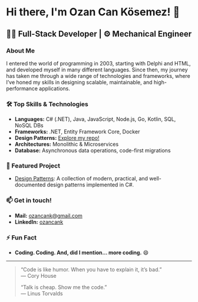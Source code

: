 # Hi there, I'm Ozan Can Kösemez! 👋

## 👨‍💻 Full-Stack Developer | ⚙️ Mechanical Engineer

### About Me
I entered the world of programming in 2003, starting with Delphi and HTML, and developed myself in many different languages.
Since then, my journey has taken me through a wide range of technologies and frameworks, where I’ve honed my skills in designing scalable, maintainable, and high-performance applications.

### 🛠️ Top Skills & Technologies
- **Languages:** C# (.NET), Java, JavaScript, Node.js, Go, Kotlin, SQL, NoSQL DBs
- **Frameworks:** .NET, Entity Framework Core, Docker
- **Design Patterns:** [Explore my repo!](https://github.com/ozancank/DesignPatterns)
- **Architectures:** Monolithic & Microservices
- **Database:** Asynchronous data operations, code-first migrations

### 🚀 Featured Project
- [Design Patterns](https://github.com/ozancank/DesignPatterns): A collection of modern, practical, and well-documented design patterns implemented in C#.

### 📫 Get in touch!
- **Mail:** ozancank@gmail.com
- **LinkedIn:** [ozancank](https://www.linkedin.com/in/ozancank/)

### ⚡ Fun Fact
- **Coding. Coding. And, did I mention... more coding.** 😄

---

> “Code is like humor. When you have to explain it, it’s bad.”  
> — Cory House
>
> “Talk is cheap. Show me the code.”  
> — Linus Torvalds
